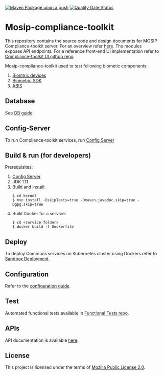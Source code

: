 [![Maven Package upon a push](https://github.com/mosip/mosip-compliance-toolkit/actions/workflows/push_trigger.yml/badge.svg?branch=develop)](https://github.com/mosip/mosip-compliance-toolkit/actions/workflows/push_trigger.yml)
[![Quality Gate Status](https://sonarcloud.io/api/project_badges/measure?branch=develop&project=mosip_mosip-compliance-toolkit&metric=alert_status)](https://sonarcloud.io/dashboard?branch=develop&id=mosip_mosip-compliance-toolkit)

# Mosip-compliance-toolkit 
This repository contains the source code and design documents for MOSIP Compliance-toolkit server.  For an overview refer [here](https://docs.mosip.io/1.2.0/modules).  The modules exposes API endpoints. For a reference front-end UI implementation refer to [Compliance-toolkit UI github repo](https://github.com/mosip/mosip-compliance-toolkit-ui/)

Mosip-compliance-toolkit used to test following biometic components
1. [Biomtric devices](https://docs.mosip.io/1.2.0/biometrics/biometric-devices)
2. [Biometric SDK](https://docs.mosip.io/1.2.0/biometrics/biometric-sdk)
3. [ABIS](https://docs.mosip.io/1.2.0/biometrics/abis)

## Database
See [DB guide](db_scripts/README.md)

## Config-Server
To run Compliance-toolkit services, run [Config Server](https://docs.mosip.io/1.2.0/modules/module-configuration#config-server)

## Build & run (for developers)
Prerequisites:

1. [Config Server](https://docs.mosip.io/1.2.0/modules/module-configuration#config-server)
1. JDK 1.11  
1. Build and install:
    ```
    $ cd kernel
    $ mvn install -DskipTests=true -Dmaven.javadoc.skip=true -Dgpg.skip=true
    ```
1. Build Docker for a service:
    ```
    $ cd <service folder>
    $ docker build -f Dockerfile
    ```
## Deploy
To deploy Commons services on Kubernetes cluster using Dockers refer to [Sandbox Deployment](https://docs.mosip.io/1.2.0/deployment/sandbox-deployment).

## Configuration
Refer to the [configuration guide](docs/configuration.md).

## Test
Automated functional tests available in [Functional Tests repo](https://github.com/mosip/mosip-functional-tests).

## APIs
API documentation is available [here](https://mosip.github.io/documentation/).

## License
This project is licensed under the terms of [Mozilla Public License 2.0](LICENSE).
